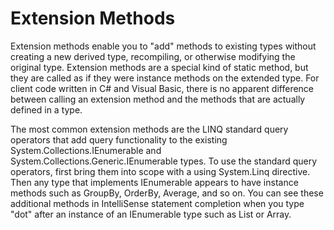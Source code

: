# Extension Methods

Extension methods enable you to "add" methods to existing types without creating
a new derived type, recompiling, or otherwise modifying the original type.
Extension methods are a special kind of static method, but they are called as if
they were instance methods on the extended type. For client code written in C#
and Visual Basic, there is no apparent difference between calling an extension
method and the methods that are actually defined in a type.

The most common extension methods are the LINQ standard query operators that add
query functionality to the existing System.Collections.IEnumerable and
System.Collections.Generic.IEnumerable<T> types. To use the standard query
operators, first bring them into scope with a using System.Linq directive. Then
any type that implements IEnumerable<T> appears to have instance methods such as
GroupBy, OrderBy, Average, and so on. You can see these additional methods in
IntelliSense statement completion when you type "dot" after an instance of an
IEnumerable<T> type such as List<T> or Array.
